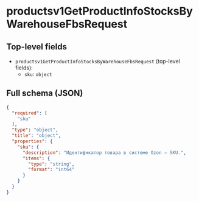 # productsv1GetProductInfoStocksByWarehouseFbsRequest

## Top-level fields
- `productsv1GetProductInfoStocksByWarehouseFbsRequest` (top-level fields):
  - `sku`: `object`

## Full schema (JSON)
```json
{
  "required": [
    "sku"
  ],
  "type": "object",
  "title": "object",
  "properties": {
    "sku": {
      "description": "Идентификатор товара в системе Ozon — SKU.",
      "items": {
        "type": "string",
        "format": "int64"
      }
    }
  }
}
```
